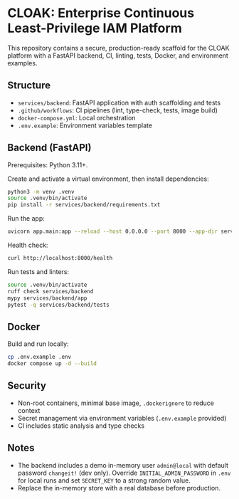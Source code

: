 
# CLOAK: Enterprise Continuous Least-Privilege IAM Platform

This repository contains a secure, production-ready scaffold for the CLOAK platform with a FastAPI backend, CI, linting, tests, Docker, and environment examples.

## Structure

- `services/backend`: FastAPI application with auth scaffolding and tests
- `.github/workflows`: CI pipelines (lint, type-check, tests, image build)
- `docker-compose.yml`: Local orchestration
- `.env.example`: Environment variables template

## Backend (FastAPI)

Prerequisites: Python 3.11+.

Create and activate a virtual environment, then install dependencies:
```bash
python3 -m venv .venv
source .venv/bin/activate
pip install -r services/backend/requirements.txt
```

Run the app:
```bash
uvicorn app.main:app --reload --host 0.0.0.0 --port 8000 --app-dir services/backend
```

Health check:
```bash
curl http://localhost:8000/health
```

Run tests and linters:
```bash
source .venv/bin/activate
ruff check services/backend
mypy services/backend/app
pytest -q services/backend/tests
```

## Docker

Build and run locally:
```bash
cp .env.example .env
docker compose up -d --build
```

## Security

- Non-root containers, minimal base image, `.dockerignore` to reduce context
- Secret management via environment variables (`.env.example` provided)
- CI includes static analysis and type checks

## Notes

- The backend includes a demo in-memory user `admin@local` with default password `changeit!` (dev only). Override `INITIAL_ADMIN_PASSWORD` in `.env` for local runs and set `SECRET_KEY` to a strong random value.
- Replace the in-memory store with a real database before production.
